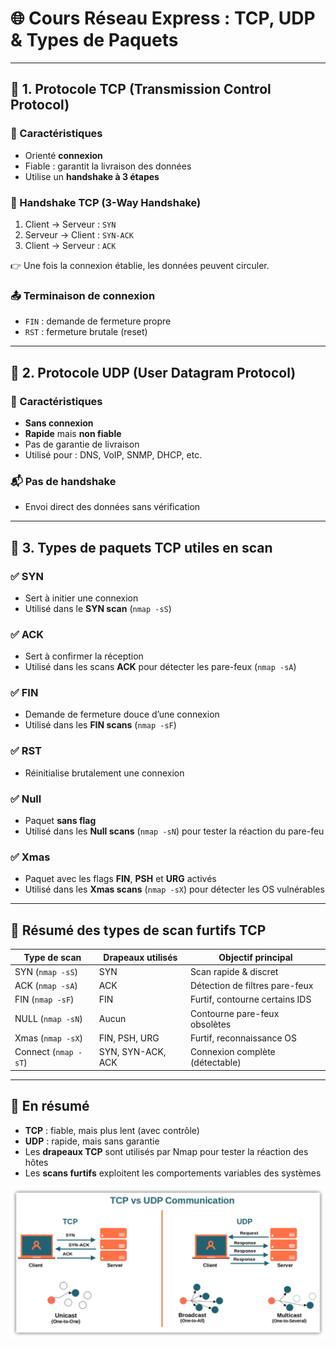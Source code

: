 
# 🌐 Cours Réseau Express : TCP, UDP & Types de Paquets

---

## 🔹 1. Protocole TCP (Transmission Control Protocol)

### 📌 Caractéristiques
- Orienté **connexion**
- Fiable : garantit la livraison des données
- Utilise un **handshake à 3 étapes**

### 🔄 Handshake TCP (3-Way Handshake)
1. Client → Serveur : `SYN`
2. Serveur → Client : `SYN-ACK`
3. Client → Serveur : `ACK`

👉 Une fois la connexion établie, les données peuvent circuler.

### 📤 Terminaison de connexion
- `FIN` : demande de fermeture propre
- `RST` : fermeture brutale (reset)

---

## 🔹 2. Protocole UDP (User Datagram Protocol)

### 📌 Caractéristiques
- **Sans connexion**
- **Rapide** mais **non fiable**
- Pas de garantie de livraison
- Utilisé pour : DNS, VoIP, SNMP, DHCP, etc.

### 📬 Pas de handshake
- Envoi direct des données sans vérification

---

## 🔹 3. Types de paquets TCP utiles en scan

### ✅ SYN
- Sert à initier une connexion
- Utilisé dans le **SYN scan** (`nmap -sS`)

### ✅ ACK
- Sert à confirmer la réception
- Utilisé dans les scans **ACK** pour détecter les pare-feux (`nmap -sA`)

### ✅ FIN
- Demande de fermeture douce d’une connexion
- Utilisé dans les **FIN scans** (`nmap -sF`)

### ✅ RST
- Réinitialise brutalement une connexion

### ✅ Null
- Paquet **sans flag**
- Utilisé dans les **Null scans** (`nmap -sN`) pour tester la réaction du pare-feu

### ✅ Xmas
- Paquet avec les flags **FIN**, **PSH** et **URG** activés
- Utilisé dans les **Xmas scans** (`nmap -sX`) pour détecter les OS vulnérables

---

## 🧠 Résumé des types de scan furtifs TCP

| Type de scan | Drapeaux utilisés | Objectif principal |
|--------------|-------------------|--------------------|
| SYN (`nmap -sS`)  | SYN               | Scan rapide & discret |
| ACK (`nmap -sA`)  | ACK               | Détection de filtres pare-feux |
| FIN (`nmap -sF`)  | FIN               | Furtif, contourne certains IDS |
| NULL (`nmap -sN`) | Aucun             | Contourne pare-feux obsolètes |
| Xmas (`nmap -sX`) | FIN, PSH, URG     | Furtif, reconnaissance OS |
| Connect (`nmap -sT`) | SYN, SYN-ACK, ACK | Connexion complète (détectable) |

---

## 📌 En résumé

- **TCP** : fiable, mais plus lent (avec contrôle)
- **UDP** : rapide, mais sans garantie
- Les **drapeaux TCP** sont utilisés par Nmap pour tester la réaction des hôtes
- Les **scans furtifs** exploitent les comportements variables des systèmes

<img src=../ressources/TCP_UDP.png>